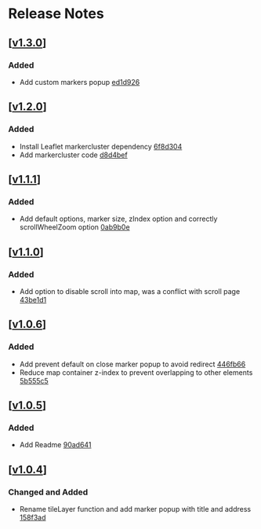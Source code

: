 # Release Notes

## [[v1.3.0](https://github.com/edseto/map/releases/tag/1.3.0)]

### Added
- Add custom markers popup [ed1d926](https://github.com/edseto/map/commit/ed1d926e2d2ed4fdc1a04605797e1d5a2bf04ad9)

## [[v1.2.0](https://github.com/edseto/map/releases/tag/1.2.0)]

### Added
- Install Leaflet markercluster dependency [6f8d304](https://github.com/edseto/map/commit/6f8d30441a62517c4574a002e96aeb8ae6d734bf)
- Add markercluster code [d8d4bef](https://github.com/edseto/map/commit/d8d4bef4df9aafd45fc6f2905cd54244c4d19c9d)

## [[v1.1.1](https://github.com/edseto/map/releases/tag/1.1.1)]

### Added
- Add default options, marker size, zIndex option and correctly scrollWheelZoom option [0ab9b0e](https://github.com/edseto/map/commit/0ab9b0ea0a8f5249411a9d4af1f61f53687f1dc0)

## [[v1.1.0](https://github.com/edseto/map/releases/tag/1.1.0)]

### Added
- Add option to disable scroll into map, was a conflict with scroll page [43be1d1](https://github.com/edseto/map/commit/43be1d16317387732b9475d47abc6e60cb51946d)

## [[v1.0.6](https://github.com/edseto/map/releases/tag/1.0.6)]

### Added
- Add prevent default on close marker popup to avoid redirect [446fb66](https://github.com/edseto/map/commit/446fb6602105eb9c4bf8e56a5363b6c18fdd7743)
- Reduce map container z-index to prevent overlapping to other elements [5b555c5](https://github.com/edseto/map/commit/5b555c5b351664fd94a6318bdc9efdbd9bd02b38)

## [[v1.0.5](https://github.com/edseto/map/releases/tag/1.0.5)]

### Added
- Add Readme [90ad641](https://github.com/edseto/map/commit/90ad6412e3e2bdd673aad55a85639a0ce7cf2062)

## [[v1.0.4](https://github.com/edseto/map/releases/tag/1.0.4)]

### Changed and Added
- Rename tileLayer function and add marker popup with title and address [158f3ad](https://github.com/edseto/map/commit/158f3ad803b184cd94f3fee01774b9eb2e458a71)